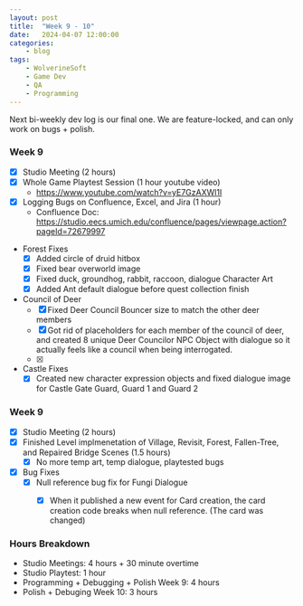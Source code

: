 ```yaml
---
layout: post
title:	"Week 9 - 10"
date:	2024-04-07 12:00:00
categories:
    - blog
tags:
    - WolverineSoft
    - Game Dev
    - QA
    - Programming
---
```


Next bi-weekly dev log is our final one. We are feature-locked, and can only work on bugs + polish.

### Week 9
- [x] Studio Meeting (2 hours)
- [x] Whole Game Playtest Session (1 hour youtube video)
    - https://www.youtube.com/watch?v=yE7GzAXWl1I
- [x] Logging Bugs on Confluence, Excel, and Jira (1 hour)
    - Confluence Doc: https://studio.eecs.umich.edu/confluence/pages/viewpage.action?pageId=72679997
- Forest Fixes
    - [x] Added circle of druid hitbox
    - [x] Fixed bear overworld image
    - [x] Fixed duck, groundhog, rabbit, raccoon, dialogue Character Art
    - [x] Added Ant default dialogue before quest collection finish 
- Council of Deer 
    - [x] Fixed Deer Council Bouncer size to match the other deer members
    - [x] Got rid of placeholders for each member of the council of deer, and created 8 unique Deer Councilor NPC Object with dialogue so it actually feels like a council when being interrogated. 
    - [x] 
- Castle Fixes
    - [x] Created new character expression objects and fixed dialogue image for Castle Gate Guard, Guard 1 and Guard 2
 
### Week 9
- [x] Studio Meeting (2 hours)
- [x] Finished Level implmenetation of Village, Revisit, Forest, Fallen-Tree, and Repaired Bridge Scenes (1.5 hours)
    - [x] No more temp art, temp dialogue, playtested bugs
- [x] Bug Fixes
    - [x] Null reference bug fix for Fungi Dialogue 
        - [x] When it published a new event for Card creation, the card creation code breaks when null reference. (The card was changed)


### Hours Breakdown
- Studio Meetings: 4 hours + 30 minute overtime
- Studio Playtest: 1 hour
- Programming + Debugging + Polish Week 9: 4 hours
- Polish + Debuging Week 10: 3 hours


